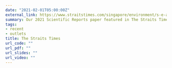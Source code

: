 ```yaml
---
date: "2021-02-01T05:00:00Z"
external_link: https://www.straitstimes.com/singapore/environment/s-e-asias-forest-giants-face-uncertain-future-study?utm_source=dlvr.it&utm_medium=twitter
summary: Our 2021 Scientific Reports paper featured in The Straits Times.
tags:
- recent
- outlets
title: The Straits Times
url_code: ""
url_pdf: ""
url_slides: ""
url_video: ""
---
```


